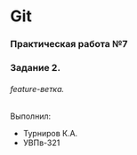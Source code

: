 # Git
### Практическая работа №7
### Задание 2.
###### feature-ветка. 
Выполнил:
* Турниров К.А.
* УВПв-321
